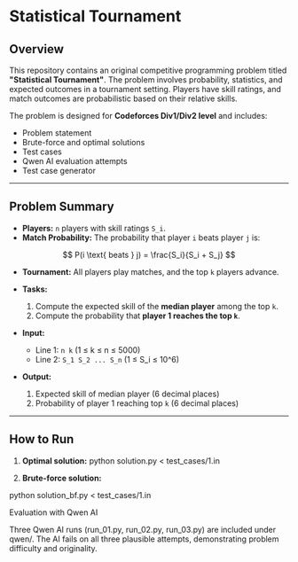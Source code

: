 # Statistical Tournament

## Overview
This repository contains an original competitive programming problem titled **"Statistical Tournament"**. The problem involves probability, statistics, and expected outcomes in a tournament setting. Players have skill ratings, and match outcomes are probabilistic based on their relative skills.

The problem is designed for **Codeforces Div1/Div2 level** and includes:

- Problem statement
- Brute-force and optimal solutions
- Test cases
- Qwen AI evaluation attempts
- Test case generator

---

## Problem Summary
- **Players:** `n` players with skill ratings `S_i`.
- **Match Probability:** The probability that player `i` beats player `j` is:

$$
P(i \text{ beats } j) = \frac{S_i}{S_i + S_j}
$$


- **Tournament:** All players play matches, and the top `k` players advance.
- **Tasks:**
  1. Compute the expected skill of the **median player** among the top `k`.
  2. Compute the probability that **player 1 reaches the top `k`**.

- **Input:** 
  - Line 1: `n k` (1 ≤ k ≤ n ≤ 5000)
  - Line 2: `S_1 S_2 ... S_n` (1 ≤ S_i ≤ 10^6)

- **Output:**
  1. Expected skill of median player (6 decimal places)
  2. Probability of player 1 reaching top `k` (6 decimal places)

---

## How to Run

1. **Optimal solution:**
python solution.py < test_cases/1.in

2. **Brute-force solution:**

python solution_bf.py < test_cases/1.in

Evaluation with Qwen AI

Three Qwen AI runs (run_01.py, run_02.py, run_03.py) are included under qwen/. The AI fails on all three plausible attempts, demonstrating problem difficulty and originality.

